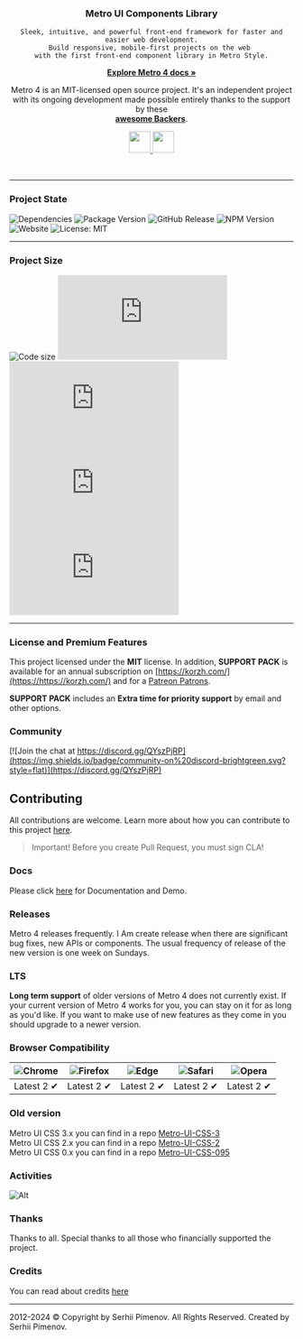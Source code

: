 <div align="center">
  <h3 align="center">Metro UI Components Library</h3>

    Sleek, intuitive, and powerful front-end framework for faster and easier web development.
    Build responsive, mobile-first projects on the web 
    with the first front-end component library in Metro Style.
</div>

<p align="center">
    <a href="https://metroui.org.ua/"><strong>Explore Metro 4 docs »</strong></a>
</p>

<p align="center">
Metro 4 is an MIT-licensed open source project. 
It's an independent project with its ongoing development made possible entirely thanks to the support by these
<br>
<a href="https://metroui.org.ua/support.html#backers"><strong>awesome Backers</strong></a>.
</p>
<p align="center">
<a href="https://www.patreon.com/metroui">
	<img src="https://c5.patreon.com/external/logo/become_a_patron_button@2x.png" height="38">
</a>
<a href="https://www.buymeacoffee.com/pimenov">
	<img src="https://metroui.org.ua/images/buy-me-coffee2.png" height="38">
</a>
</p>
<br>

----
### Project State
![Dependencies](https://img.shields.io/badge/Dependencies-none-darklime.svg)
![Package Version](https://img.shields.io/github/package-json/v/olton/Metro-UI-CSS)
![GitHub Release](https://img.shields.io/github/v/release/olton/Metro-UI-CSS)
![NPM Version](https://img.shields.io/npm/v/%40olton%2Fmetroui)
![Website](https://img.shields.io/website/https/metroui.org.ua.svg)
![License: MIT](https://img.shields.io/badge/License-MIT-blue.svg?color=7852a9)

---
### Project Size
![Code size](https://img.shields.io/github/languages/code-size/olton/Metro-UI-CSS.svg?color=830000)
![GitHub Css Size](https://img.shields.io/github/size/olton/Metro-UI-CSS/lib%2Fmetro.css?label=CSS%20Size&color=fd9812)
![GitHub JS Size](https://img.shields.io/github/size/olton/Metro-UI-CSS/lib%2Fmetro.js?label=JS%20Size&color=8f99ff)
![GitHub Icons Size](https://img.shields.io/github/size/olton/Metro-UI-CSS/lib%2Ficons.css?label=Icons%20Size&color=01796f)
![GitHub Bundle Size](https://img.shields.io/github/size/olton/Metro-UI-CSS/lib%2Fmetro.all.js?label=Bundle%20Size&color=8d4585)

----

### License and Premium Features
This project licensed under the **MIT** license. 
In addition, **SUPPORT PACK** is available for an annual subscription on [https://korzh.com/](https://https://korzh.com/) and for a [Patreon Patrons](https://www.patreon.com/metroui).

**SUPPORT PACK** includes an **Extra time for priority support** by email and other options.

### Community

[![Join the chat at https://discord.gg/QYszPjRP](https://img.shields.io/badge/community-on%20discord-brightgreen.svg?style=flat)](https://discord.gg/QYszPjRP)

## Contributing
All contributions are welcome. Learn more about how you can contribute to this project [here](CONTRIBUTING.md). 

> Important! Before you create Pull Request, you must sign CLA! 
 
### Docs

Please click [here](https://metroui.org.ua/) for Documentation and Demo.   

### Releases

Metro 4 releases frequently. I Am create release when there are significant bug fixes, new APIs or components.
The usual frequency of release of the new version is one week on Sundays.

### LTS
**Long term support** of older versions of Metro 4 does not currently exist. 
If your current version of Metro 4 works for you, you can stay on it for as long as you'd like. 
If you want to make use of new features as they come in you should upgrade to a newer version.

### Browser Compatibility
![Chrome](https://raw.github.com/alrra/browser-logos/master/src/chrome/chrome_48x48.png) | ![Firefox](https://raw.github.com/alrra/browser-logos/master/src/firefox/firefox_48x48.png) | ![Edge](https://raw.github.com/alrra/browser-logos/master/src/edge/edge_48x48.png) | ![Safari](https://raw.github.com/alrra/browser-logos/master/src/safari/safari_48x48.png) | ![Opera](https://raw.github.com/alrra/browser-logos/master/src/opera/opera_48x48.png) 
--- | --- | --- | --- | --- |
Latest 2 ✔ | Latest 2 ✔ | Latest 2 ✔ | Latest 2 ✔ | Latest 2 ✔ |

### Old version
Metro UI CSS 3.x you can find in a repo [Metro-UI-CSS-3](https://github.com/olton/Metro-UI-CSS-3)     
Metro UI CSS 2.x you can find in a repo [Metro-UI-CSS-2](https://github.com/olton/Metro-UI-CSS-2)     
Metro UI CSS 0.x you can find in a repo [Metro-UI-CSS-095](https://github.com/olton/Metro-UI-CSS-095) 

### Activities

![Alt](https://repobeats.axiom.co/api/embed/75c6aba3d69c314c78727354cc6082e916ad1297.svg "Repobeats analytics image")

### Thanks
Thanks to all. Special thanks to all those who financially supported the project.    

### Credits
You can read about credits [here](CREDITS.md)

---

2012-2024 © Copyright by Serhii Pimenov. All Rights Reserved. Created by Serhii Pimenov.
